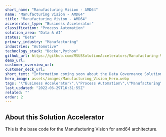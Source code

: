 ```yaml
---
short_name: "Manufacturing Vision - AMD64"
name: "Manufacturing Vision - AMD64"
title: "Manufacturing Vision - AMD64"
accelerator_type: "Business Accelerator"
classification: "Process Automation"
solution_area: "Data & AI"
status: "Beta"
primary_industry: "Manufacturing"
industries: "Automotive"
technology_stack: "Docker,Python"
github_url: https://github.com/MSUSSolutionAccelerators/Manufacturing-Vision-Solution-Accelerator-AMD64
demo_url: 
customer_overview_url: 
customer_deck_url: 
short_text: "Information coming soon about the Data Governance Solution Accelerator"
hero_image: assets/images/Manufacturing_Vision_Hero.webp
tags: "\"Business Accelerator\",\"Process Automation\",\"Manufacturing\",\"Automotive\",\"Docker\",\"Python\",\"Data & AI\",\"Beta\""
last_updated: "2022-06-29T16:31:55Z"
related: ""
order: 2
---
```

## About this Solution Accelerator

This is the base code for the Manufacturing Vision for amd64 architecture.
